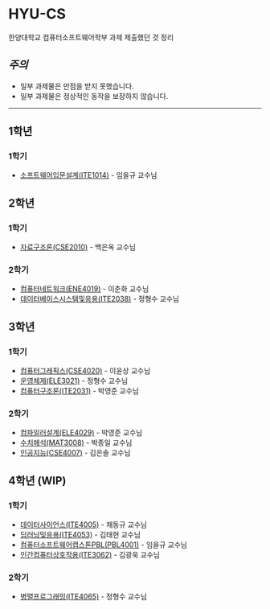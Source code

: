 # HYU-CS
한양대학교 컴퓨터소프트웨어학부 과제 제출했던 것 정리

## *주의*
- 일부 과제물은 만점을 받지 못했습니다.
- 일부 과제물은 정상적인 동작을 보장하지 않습니다.

---
## 1학년
### 1학기
- [소프트웨어입문설계(ITE1014)](https://github.com/frechele/ITE1014) - 임을규 교수님


## 2학년
### 1학기
- [자료구조론(CSE2010)](https://github.com/frechele/CSE2010) - 백은옥 교수님

### 2학기
- [컴퓨터네트워크(ENE4019)](https://github.com/frechele/ENE4019) - 이춘화 교수님
- [데이터베이스시스템및응용(ITE2038)](https://github.com/frechele/ITE2038) - 정형수 교수님

## 3학년
### 1학기
- [컴퓨터그래픽스(CSE4020)](https://github.com/frechele/CSE4020) - 이윤상 교수님
- [운영체제(ELE3021)](https://github.com/frechele/ELE3021) - 정형수 교수님
- [컴퓨터구조론(ITE2031)](https://github.com/frechele/ITE2031) - 박영준 교수님

### 2학기
- [컴파일러설계(ELE4029)](https://github.com/frechele/ELE4029) - 박영준 교수님
- [수치해석(MAT3008)](https://github.com/frechele/MAT3008) - 박종일 교수님
- [인공지능(CSE4007)](https://github.com/frechele/CSE4007) - 김은솔 교수님

## 4학년 (WIP)
### 1학기
- [데이터사이언스(ITE4005)](https://github.com/frechele/ITE4005) - 채동규 교수님
- [딥러닝및응용(ITE4053)](https://github.com/frechele/ITE4053) - 김태현 교수님
- [컴퓨터소프트웨어캡스톤PBL(PBL4001)](https://github.com/frechele/PBL4001) - 임을규 교수님
- [인간컴퓨터상호작용(ITE3062)](https://github.com/frechele/ITE3062) - 김광욱 교수님

### 2학기
- [병렬프로그래밍(ITE4065)](https://github.com/frechele/ITE4065) - 정형수 교수님
